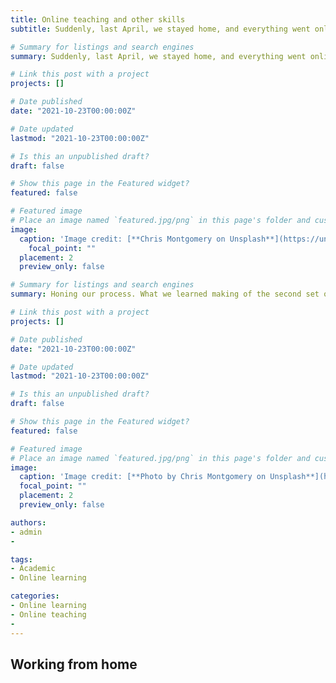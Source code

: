 ```yaml
---
title: Online teaching and other skills
subtitle: Suddenly, last April, we stayed home, and everything went online.

# Summary for listings and search engines
summary: Suddenly, last April, we stayed home, and everything went online.

# Link this post with a project
projects: []

# Date published
date: "2021-10-23T00:00:00Z"

# Date updated
lastmod: "2021-10-23T00:00:00Z"

# Is this an unpublished draft?
draft: false

# Show this page in the Featured widget?
featured: false

# Featured image
# Place an image named `featured.jpg/png` in this page's folder and customize its options here.
image:
  caption: 'Image credit: [**Chris Montgomery on Unsplash**](https://unsplash.com/photos/smgTvepind4)'
    focal_point: ""
  placement: 2
  preview_only: false

# Summary for listings and search engines
summary: Honing our process. What we learned making of the second set of EndNote videos for AUT Library.

# Link this post with a project
projects: []

# Date published
date: "2021-10-23T00:00:00Z"

# Date updated
lastmod: "2021-10-23T00:00:00Z"

# Is this an unpublished draft?
draft: false

# Show this page in the Featured widget?
featured: false

# Featured image
# Place an image named `featured.jpg/png` in this page's folder and customize its options here.
image:
  caption: 'Image credit: [**Photo by Chris Montgomery on Unsplash**](https://unsplash.com/photos/smgTvepind4)'
  focal_point: ""
  placement: 2
  preview_only: false

authors:
- admin
- 

tags:
- Academic
- Online learning

categories:
- Online learning
- Online teaching
- 
---
```


## Working from home






